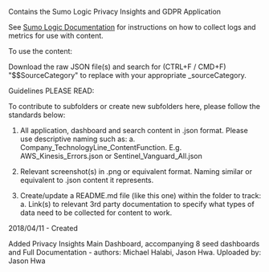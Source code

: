 Contains the Sumo Logic Privacy Insights and GDPR Application

See [Sumo Logic Documentation](https://help.sumologic.com/) for instructions on how to collect logs and metrics for use with content.

To use the content:

Download the raw JSON file(s) and search for (CTRL+F / CMD+F) "$$SourceCategory" to replace with your appropriate _sourceCategory.

Guidelines PLEASE READ:

To contribute to subfolders or create new subfolders here, please follow the standards below:

1. All application, dashboard and search content in .json format. Please use descriptive naming such as:
   a. Company_TechnologyLine_ContentFunction. E.g. AWS_Kinesis_Errors.json or Sentinel_Vanguard_All.json

2. Relevant screenshot(s) in .png or equivalent format. Naming similar or equivalent to .json content it represents.

3. Create/update a README.md file (like this one) within the folder to track:
   a. Link(s) to relevant 3rd party documentation to specify what types of data need to be collected for content to work.


2018/04/11 - Created

  Added Privacy Insights Main Dashboard, accompanying 8 seed dashboards and Full Documentation - authors: Michael Halabi, Jason Hwa. Uploaded by: Jason Hwa
